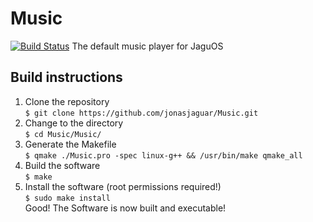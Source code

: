 # Music
[![Build Status](https://travis-ci.org/jonasjaguar/Music.svg?branch=master)](https://travis-ci.org/jonasjaguar/Music)
The default music player for JaguOS  

## Build instructions  
1. Clone the repository  
`$ git clone https://github.com/jonasjaguar/Music.git`  
2. Change to the directory  
`$ cd Music/Music/`  
3. Generate the Makefile  
`$ qmake ./Music.pro -spec linux-g++ && /usr/bin/make qmake_all`  
4. Build the software  
`$ make`  
5. Install the software (root permissions required!)  
`$ sudo make install`  
Good! The Software is now built and executable!  
